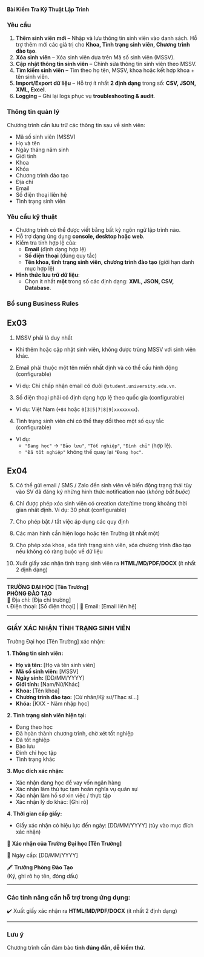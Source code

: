 **Bài Kiểm Tra Kỹ Thuật Lập Trình**  

### **Yêu cầu**  

1. **Thêm sinh viên mới** – Nhập và lưu thông tin sinh viên vào danh sách. Hỗ trợ thêm mới các giá trị cho **Khoa, Tình trạng sinh viên, Chương trình đào tạo**.  
2. **Xóa sinh viên** – Xóa sinh viên dựa trên Mã số sinh viên (MSSV).  
3. **Cập nhật thông tin sinh viên** – Chỉnh sửa thông tin sinh viên theo MSSV.  
4. **Tìm kiếm sinh viên** – Tìm theo họ tên, MSSV, khoa hoặc kết hợp khoa + tên sinh viên.  
5. **Import/Export dữ liệu** – Hỗ trợ ít nhất **2 định dạng** trong số: **CSV, JSON, XML, Excel**.  
6. **Logging** – Ghi lại logs phục vụ **troubleshooting & audit**.  

### **Thông tin quản lý**  
Chương trình cần lưu trữ các thông tin sau về sinh viên:  

- Mã số sinh viên (MSSV)  
- Họ và tên  
- Ngày tháng năm sinh  
- Giới tính  
- Khoa  
- Khóa  
- Chương trình đào tạo  
- Địa chỉ  
- Email  
- Số điện thoại liên hệ  
- Tình trạng sinh viên  

### **Yêu cầu kỹ thuật**  

- Chương trình có thể được viết bằng bất kỳ ngôn ngữ lập trình nào.  
- Hỗ trợ dạng ứng dụng **console, desktop hoặc web**.  
- Kiểm tra tính hợp lệ của:  
  - **Email** (định dạng hợp lệ)  
  - **Số điện thoại** (đúng quy tắc)  
  - **Tên khoa, tình trạng sinh viên, chương trình đào tạo** (giới hạn danh mục hợp lệ)  
- **Hình thức lưu trữ dữ liệu**:  
  - Chọn ít nhất **một** trong số các định dạng: **XML, JSON, CSV, Database**.  

### **Bổ sung Business Rules** 

## Ex03
01. MSSV phải là duy nhất  
   - Khi thêm hoặc cập nhật sinh viên, không được trùng MSSV với sinh viên khác.  

02. Email phải thuộc một tên miền nhất định và có thể cấu hình động (configurable) 
   - Ví dụ: Chỉ chấp nhận email có đuôi `@student.university.edu.vn`.  

03. Số điện thoại phải có định dạng hợp lệ theo quốc gia (configurable) 
   - Ví dụ: Việt Nam (`+84` hoặc `0[3|5|7|8|9]xxxxxxxx`).  		 

04. Tình trạng sinh viên chỉ có thể thay đổi theo một số quy tắc (configurable)
   - Ví dụ:  
     - `"Đang học"` → `"Bảo lưu"`, `"Tốt nghiệp"`, `"Đình chỉ"` (hợp lệ).  
     - `"Đã tốt nghiệp"` không thể quay lại `"Đang học"`.  

## Ex04
	 
05. Có thể gửi email / SMS / Zalo đến sinh viên về biến động trạng thái tùy vào SV đã đăng ký những hình thức notification nào (*không bắt buộc*)
	
06. Chỉ được phép xóa sinh viên có creation date/time trong khoảng thời gian nhất định. Ví dụ: 30 phút (configurable) 

07. Cho phép bật / tắt việc áp dụng các quy định 

08. Các màn hình cần hiện logo hoặc tên Trường (ít nhất một)

09. Cho phép xóa khoa, xóa tình trạng sinh viên, xóa chương trình đào tạo nếu không có ràng buộc về dữ liệu 

10. Xuất giấy xác nhận tình trạng sinh viên ra **HTML/MD/PDF/DOCX** (ít nhất 2 định dạng)
---

**TRƯỜNG ĐẠI HỌC [Tên Trường]**  
**PHÒNG ĐÀO TẠO**  
📍 Địa chỉ: [Địa chỉ trường]  
📞 Điện thoại: [Số điện thoại] | 📧 Email: [Email liên hệ]  

---

### **GIẤY XÁC NHẬN TÌNH TRẠNG SINH VIÊN**  

Trường Đại học [Tên Trường] xác nhận:  

**1. Thông tin sinh viên:**  
- **Họ và tên:** [Họ và tên sinh viên]  
- **Mã số sinh viên:** [MSSV]  
- **Ngày sinh:** [DD/MM/YYYY]  
- **Giới tính:** [Nam/Nữ/Khác]  
- **Khoa:** [Tên khoa]  
- **Chương trình đào tạo:** [Cử nhân/Kỹ sư/Thạc sĩ...]  
- **Khóa:** [KXX - Năm nhập học]  

**2. Tình trạng sinh viên hiện tại:** 
- Đang theo học
- Đã hoàn thành chương trình, chờ xét tốt nghiệp
- Đã tốt nghiệp
- Bảo lưu 
- Đình chỉ học tập
- Tình trạng khác 
 
**3. Mục đích xác nhận:**  
- Xác nhận đang học để vay vốn ngân hàng  
- Xác nhận làm thủ tục tạm hoãn nghĩa vụ quân sự  
- Xác nhận làm hồ sơ xin việc / thực tập 
- Xác nhận lý do khác: [Ghi rõ]  

**4. Thời gian cấp giấy:**  
- Giấy xác nhận có hiệu lực đến ngày: [DD/MM/YYYY]  (tùy vào mục đích xác nhận)

📍 **Xác nhận của Trường Đại học [Tên Trường]**  

📅 Ngày cấp: [DD/MM/YYYY]  

🖋 **Trưởng Phòng Đào Tạo**  
(Ký, ghi rõ họ tên, đóng dấu)  

---

### **Các tính năng cần hỗ trợ trong ứng dụng:**  
✔️ Xuất giấy xác nhận ra **HTML/MD/PDF/DOCX**  (ít nhất 2 định dạng)

----------------------------------------------------------------------------------------------------

### **Lưu ý**  
Chương trình cần đảm bảo **tính đúng đắn, dễ kiểm thử**.




